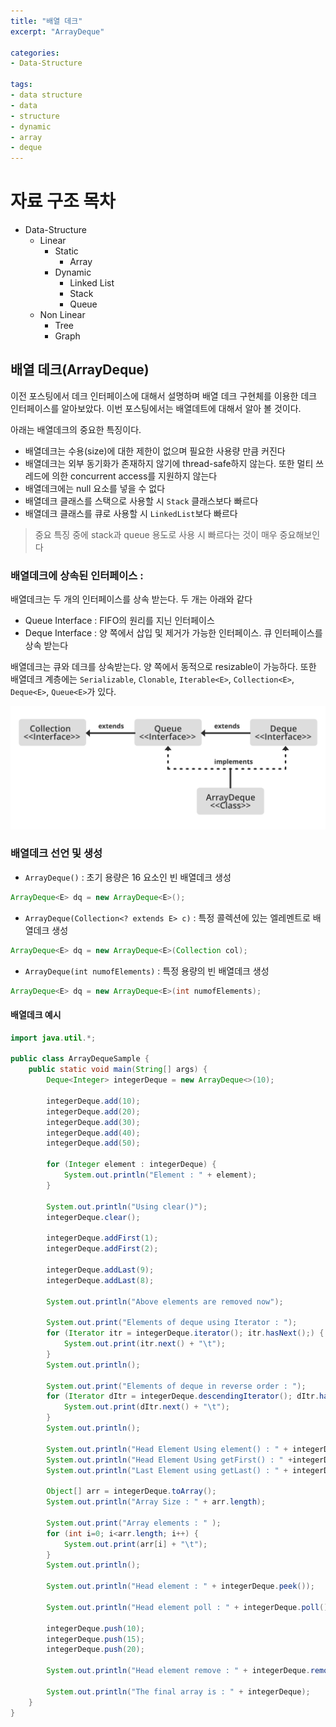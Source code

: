 ```yaml
---
title: "배열 데크"
excerpt: "ArrayDeque"

categories:
- Data-Structure

tags:
- data structure
- data
- structure
- dynamic
- array
- deque
---
```


# 자료 구조 목차

- Data-Structure
  - Linear
    - Static
      - Array
    - Dynamic
      - Linked List
      - Stack
      - Queue
  - Non Linear
    - Tree
    - Graph


## 배열 데크(ArrayDeque)

이전 포스팅에서 데크 인터페이스에 대해서 설명하며 배열 데크 구현체를 이용한 데크 인터페이스를 알아보았다.
이번 포스팅에서는 배열데트에 대해서 알아 볼 것이다.

아래는 배열데크의 중요한 특징이다.

- 배열데크는 수용(size)에 대한 제한이 없으며 필요한 사용량 만큼 커진다
- 배열데크는 외부 동기화가 존재하지 않기에 thread-safe하지 않는다. 또한 멀티 쓰레드에 의한 concurrent access를 지원하지 않는다
- 배열데크에는 null 요소를 넣을 수 없다
- 배열데크 클래스를 스택으로 사용할 시 `Stack` 클래스보다 빠르다
- 배열데크 클래스를 큐로 사용할 시 `LinkedList`보다 빠르다

> 중요 특징 중에 stack과 queue 용도로 사용 시 빠르다는 것이 매우 중요해보인다

### 배열데크에 상속된 인터페이스 :

배열데크는 두 개의 인터페이스를 상속 받는다. 두 개는 아래와 같다

- Queue Interface : FIFO의 원리를 지닌 인터페이스
- Deque Interface : 양 쪽에서 삽입 및 제거가 가능한 인터페이스. 큐 인터페이스를 상속 받는다

배열데크는 큐와 데크를 상속받는다. 양 쪽에서 동적으로 resizable이 가능하다.
또한 배열데크 계층에는 `Serializable`, `Clonable`, `Iterable<E>`, `Collection<E>`, `Deque<E>`, `Queue<E>`가 있다.

![hierarchy of the ArrayDeque](/assets/images/2022/hierarchy-of-the-ArrayDeque.png)

### 배열데크 선언 및 생성

- `ArrayDeque()` : 초기 용량은 16 요소인 빈 배열데크 생성

```java
ArrayDeque<E> dq = new ArrayDeque<E>();
```

- `ArrayDeque(Collection<? extends E> c)` : 특정 콜렉션에 있는 엘레멘트로 배열데크 생성

```java
ArrayDeque<E> dq = new ArrayDeque<E>(Collection col);
```

- `ArrayDeque(int numofElements)` : 특정 용량의 빈 배열데크 생성

```java
ArrayDeque<E> dq = new ArrayDeque<E>(int numofElements);
```

#### 배열데크 예시

```java
import java.util.*;

public class ArrayDequeSample {
    public static void main(String[] args) {
        Deque<Integer> integerDeque = new ArrayDeque<>(10);
  
        integerDeque.add(10);
        integerDeque.add(20);
        integerDeque.add(30);
        integerDeque.add(40);
        integerDeque.add(50);
  
        for (Integer element : integerDeque) {
            System.out.println("Element : " + element);
        }
  
        System.out.println("Using clear()");
        integerDeque.clear();
  
        integerDeque.addFirst(1);
        integerDeque.addFirst(2);
  
        integerDeque.addLast(9);
        integerDeque.addLast(8);
  
        System.out.println("Above elements are removed now");
  
        System.out.print("Elements of deque using Iterator : ");
        for (Iterator itr = integerDeque.iterator(); itr.hasNext();) {
            System.out.print(itr.next() + "\t");
        }
        System.out.println();
  
        System.out.print("Elements of deque in reverse order : ");
        for (Iterator dItr = integerDeque.descendingIterator(); dItr.hasNext();) {
            System.out.print(dItr.next() + "\t");
        }
        System.out.println();
  
        System.out.println("Head Element Using element() : " + integerDeque.element());
        System.out.println("Head Element Using getFirst() : " +integerDeque.getFirst());
        System.out.println("Last Element using getLast() : " + integerDeque.getLast());
  
        Object[] arr = integerDeque.toArray();
        System.out.println("Array Size : " + arr.length);
  
        System.out.print("Array elements : " );
        for (int i=0; i<arr.length; i++) {
            System.out.print(arr[i] + "\t");
        }
        System.out.println();
  
        System.out.println("Head element : " + integerDeque.peek());
  
        System.out.println("Head element poll : " + integerDeque.poll());
  
        integerDeque.push(10);
        integerDeque.push(15);
        integerDeque.push(20);
  
        System.out.println("Head element remove : " + integerDeque.remove());
  
        System.out.println("The final array is : " + integerDeque);
    }
}
```